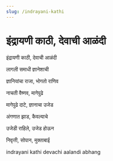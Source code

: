 ```yaml
---
slug: /indrayani-kathi
---
```


# इंद्रायणी काठी, देवाची आळंदी

इंद्रायणी काठी, देवाची आळंदी

लागली समाधी ज्ञानेशाची

ज्ञानियांचा राजा, भोगतो राणिव

नाचती वैष्णव, मागेपुढे

मागेपुढे दाटे, ज्ञानाचा उजेड

अंगणात झाड, कैवल्याचे

उजेडी राहिले, उजेड होऊन

निवृत्ती, सोपान, मुक्ताबाई



<span class='index-text'> indrayani kathi devachi aalandi abhang</span>